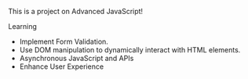 This is a project on Advanced JavaScript!

Learning 
- Implement Form Validation.
- Use DOM manipulation to dynamically interact with HTML elements.
- Asynchronous JavaScript and APIs
- Enhance User Experience